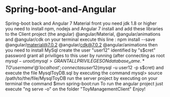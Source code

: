 # Spring-boot-and-Angular
Spring-boot back and Angular 7 Material front
you need jdk 1.8 or higher
you need to install npm, nodejs and Angular 7
install and add these libraries to the Client project (the angular)
@angular/Material, @angular/animations and @angular/cdk
on your terminal execute this line :
npm install --save @angular/material@7.0.2 @angular/cdk@7.0.2 @angular/animations
then you need to install MySql
create the user "user12" identified by "s$cret" password
grant all priviliges to this user by running (after connecting as root $mysql -u root)
mysql> GRANT ALL PRIVILEGES ON database_name.* TO 'username'@'localhost';
connect as user12 ($mysql -u user12 -p s$cret) and execute the file MysqlToyDB.sql by executing the command
mysql> source /path/to/the/file/MysqlToyDB
run the server project by executing on your terminal the command 
$mvn spring-boot:run
To run the angular project just execute "ng serve -o" on the folder "ToyManagementClient"
Enjoy!
